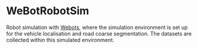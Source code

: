 # WeBotRobotSim
 Robot simulation with [Webots](https://cyberbotics.com/), where the simulation environment is set up for the vehicle localisation and road coarse segmentation.  The datasets are collected within this simulated environment.

